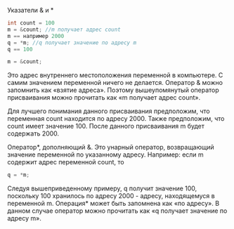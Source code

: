 Указатели
& и *

```cpp
int count = 100
m = &count; //m получает адрес count
m == например 2000
q = *m; //q получает значение по адресу m
q == 100

m = &count;
```

Это адрес внутреннего местоположения переменной в компьютере.
С самим значением переменной ничего не делается.
Оператор & можно запомнить как «взятие адреса».
Поэтому вышеупомянутый оператор присваивания можно прочитать как «m получает адрес count».

Для лучшего понимания данного присваивания предположим,
что переменная count находится по адресу 2000.
Также предположим, что count имеет значение 100.
После данного присваивания m будет содержать 2000.

Оператор*, дополняющий &. Это унарный оператор, возвращающий значение переменной по указанному адресу.
Например: если m содержит адрес переменной count, то

```cpp
q = *m;
```

Следуя вышеприведенному примеру, q получит значение 100,
поскольку 100 хранилось по адресу 2000 - адресу, находящемуся в переменной m.
Операция* может быть запомнена как «по адресу».
В данном случае оператор можно прочитать как «q получает значение по адресу m».
